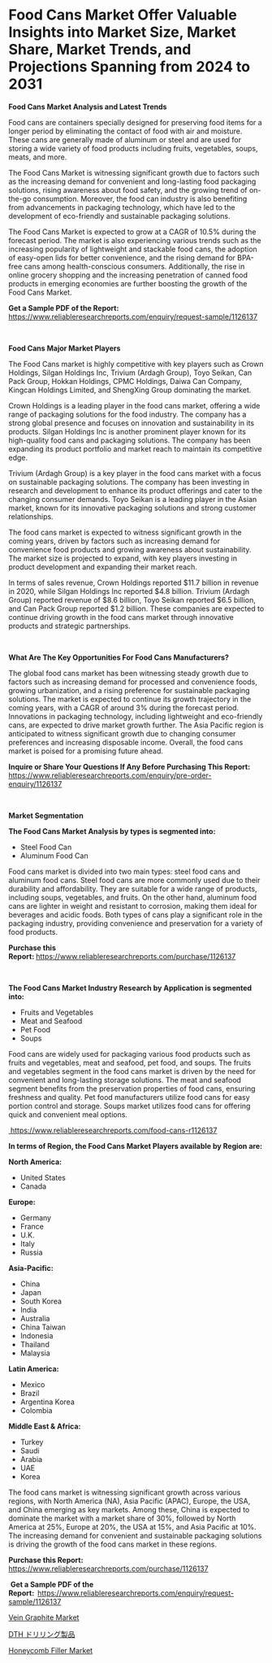 <p><h1>Food Cans Market Offer Valuable Insights into Market Size, Market Share, Market Trends, and Projections Spanning from 2024 to 2031</h1></p><p><strong>Food Cans Market Analysis and Latest Trends</strong></p>
<p><p>Food cans are containers specially designed for preserving food items for a longer period by eliminating the contact of food with air and moisture. These cans are generally made of aluminum or steel and are used for storing a wide variety of food products including fruits, vegetables, soups, meats, and more. </p><p>The Food Cans Market is witnessing significant growth due to factors such as the increasing demand for convenient and long-lasting food packaging solutions, rising awareness about food safety, and the growing trend of on-the-go consumption. Moreover, the food can industry is also benefiting from advancements in packaging technology, which have led to the development of eco-friendly and sustainable packaging solutions.</p><p>The Food Cans Market is expected to grow at a CAGR of 10.5% during the forecast period. The market is also experiencing various trends such as the increasing popularity of lightweight and stackable food cans, the adoption of easy-open lids for better convenience, and the rising demand for BPA-free cans among health-conscious consumers. Additionally, the rise in online grocery shopping and the increasing penetration of canned food products in emerging economies are further boosting the growth of the Food Cans Market.</p></p>
<p><strong>Get a Sample PDF of the Report:&nbsp;</strong> <a href="https://www.reliableresearchreports.com/enquiry/request-sample/1126137">https://www.reliableresearchreports.com/enquiry/request-sample/1126137</a></p>
<p>&nbsp;</p>
<p><strong>Food Cans Major Market Players</strong></p>
<p><p>The Food Cans market is highly competitive with key players such as Crown Holdings, Silgan Holdings Inc, Trivium (Ardagh Group), Toyo Seikan, Can Pack Group, Hokkan Holdings, CPMC Holdings, Daiwa Can Company, Kingcan Holdings Limited, and ShengXing Group dominating the market.</p><p>Crown Holdings is a leading player in the food cans market, offering a wide range of packaging solutions for the food industry. The company has a strong global presence and focuses on innovation and sustainability in its products. Silgan Holdings Inc is another prominent player known for its high-quality food cans and packaging solutions. The company has been expanding its product portfolio and market reach to maintain its competitive edge.</p><p>Trivium (Ardagh Group) is a key player in the food cans market with a focus on sustainable packaging solutions. The company has been investing in research and development to enhance its product offerings and cater to the changing consumer demands. Toyo Seikan is a leading player in the Asian market, known for its innovative packaging solutions and strong customer relationships.</p><p>The food cans market is expected to witness significant growth in the coming years, driven by factors such as increasing demand for convenience food products and growing awareness about sustainability. The market size is projected to expand, with key players investing in product development and expanding their market reach.</p><p>In terms of sales revenue, Crown Holdings reported $11.7 billion in revenue in 2020, while Silgan Holdings Inc reported $4.8 billion. Trivium (Ardagh Group) reported revenue of $8.6 billion, Toyo Seikan reported $6.5 billion, and Can Pack Group reported $1.2 billion. These companies are expected to continue driving growth in the food cans market through innovative products and strategic partnerships.</p></p>
<p>&nbsp;</p>
<p><strong>What Are The Key Opportunities For Food Cans Manufacturers?</strong></p>
<p><p>The global food cans market has been witnessing steady growth due to factors such as increasing demand for processed and convenience foods, growing urbanization, and a rising preference for sustainable packaging solutions. The market is expected to continue its growth trajectory in the coming years, with a CAGR of around 3% during the forecast period. Innovations in packaging technology, including lightweight and eco-friendly cans, are expected to drive market growth further. The Asia Pacific region is anticipated to witness significant growth due to changing consumer preferences and increasing disposable income. Overall, the food cans market is poised for a promising future ahead.</p></p>
<p><strong>Inquire or Share Your Questions If Any Before Purchasing This Report:</strong> <a href="https://www.reliableresearchreports.com/enquiry/pre-order-enquiry/1126137">https://www.reliableresearchreports.com/enquiry/pre-order-enquiry/1126137</a></p>
<p>&nbsp;</p>
<p><strong>Market Segmentation</strong></p>
<p><strong>The Food Cans Market Analysis by types is segmented into:</strong></p>
<p><ul><li>Steel Food Can</li><li>Aluminum Food Can</li></ul></p>
<p><p>Food cans market is divided into two main types: steel food cans and aluminum food cans. Steel food cans are more commonly used due to their durability and affordability. They are suitable for a wide range of products, including soups, vegetables, and fruits. On the other hand, aluminum food cans are lighter in weight and resistant to corrosion, making them ideal for beverages and acidic foods. Both types of cans play a significant role in the packaging industry, providing convenience and preservation for a variety of food products.</p></p>
<p><strong>Purchase this Report:&nbsp;</strong><a href="https://www.reliableresearchreports.com/purchase/1126137">https://www.reliableresearchreports.com/purchase/1126137</a></p>
<p>&nbsp;</p>
<p><strong>The Food Cans Market Industry Research by Application is segmented into:</strong></p>
<p><ul><li>Fruits and Vegetables</li><li>Meat and Seafood</li><li>Pet Food</li><li>Soups</li></ul></p>
<p><p>Food cans are widely used for packaging various food products such as fruits and vegetables, meat and seafood, pet food, and soups. The fruits and vegetables segment in the food cans market is driven by the need for convenient and long-lasting storage solutions. The meat and seafood segment benefits from the preservation properties of food cans, ensuring freshness and quality. Pet food manufacturers utilize food cans for easy portion control and storage. Soups market utilizes food cans for offering quick and convenient meal options.</p></p>
<p><a href="https://www.reliableresearchreports.com/food-cans-r1126137">&nbsp;https://www.reliableresearchreports.com/food-cans-r1126137</a></p>
<p><strong>In terms of Region, the Food Cans Market Players available by Region are:</strong></p>
<p>
    <p> <strong> North America: </strong>
        <ul>
            <li>United States</li>
            <li>Canada</li>
        </ul>
        </p> 
    <p> <strong> Europe: </strong>
        <ul>
            <li>Germany</li>
            <li>France</li>
            <li>U.K.</li>
            <li>Italy</li>
            <li>Russia</li>
        </ul>
        </p> 
    <p> <strong> Asia-Pacific: </strong>
        <ul>
            <li>China</li>
            <li>Japan</li>
            <li>South Korea</li>
            <li>India</li>
            <li>Australia</li>
            <li>China Taiwan</li>
            <li>Indonesia</li>
            <li>Thailand</li>
            <li>Malaysia</li>
        </ul>
        </p> 
    <p> <strong> Latin America: </strong>
        <ul>
            <li>Mexico</li>
            <li>Brazil</li>
            <li>Argentina Korea</li>
            <li>Colombia</li>
        </ul>
        </p> 
    <p> <strong> Middle East & Africa: </strong>
        <ul>
            <li>Turkey</li>
            <li>Saudi</li>
            <li>Arabia</li>
            <li>UAE</li>
            <li>Korea</li>
        </ul>
    </p>
    </p>
<p><p>The food cans market is witnessing significant growth across various regions, with North America (NA), Asia Pacific (APAC), Europe, the USA, and China emerging as key markets. Among these, China is expected to dominate the market with a market share of 30%, followed by North America at 25%, Europe at 20%, the USA at 15%, and Asia Pacific at 10%. The increasing demand for convenient and sustainable packaging solutions is driving the growth of the food cans market in these regions.</p></p>
<p><strong>Purchase this Report: </strong><a href="https://www.reliableresearchreports.com/purchase/1126137">https://www.reliableresearchreports.com/purchase/1126137</a></p>
<p>&nbsp;<strong>Get a Sample PDF of the Report:&nbsp;&nbsp;</strong><a href="https://www.reliableresearchreports.com/enquiry/request-sample/1126137">https://www.reliableresearchreports.com/enquiry/request-sample/1126137</a></p>
<p><strong></strong></p>
<p><p><a href="https://angry-finch-aaf.notion.site/Vein-Graphite-Market-Research-Report-Unlocks-Analysis-on-the-Market-Financial-Status-Market-Size-a-fbc21fb5acf347e4b4052723ce038f21">Vein Graphite Market</a></p><p><a href="https://medium.com/@skyleridges76856/dth%E3%83%89%E3%83%AA%E3%83%AA%E3%83%B3%E3%82%B0%E8%A3%BD%E5%93%81%E5%B8%82%E5%A0%B4-%E5%B8%82%E5%A0%B4cagr-%E5%B8%82%E5%A0%B4%E5%8B%95%E5%90%91-%E6%88%90%E9%95%B7%E6%88%A6%E7%95%A5%E3%81%AB%E9%96%A2%E3%81%99%E3%82%8B%E6%B4%9E%E5%AF%9F-ff4f77049b44">DTH ドリリング製品</a></p><p><a href="https://chivalrous-flock-a86.notion.site/Honeycomb-Filler-Market-Size-Market-Trends-and-Growth-Outlook-forecasted-for-period-from-2024-to-2-6151a2bde5444dd996361c8b8b623e33">Honeycomb Filler Market</a></p></p>